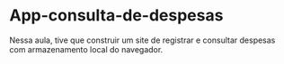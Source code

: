 # App-consulta-de-despesas

Nessa aula, tive que construir um site de registrar e consultar despesas 
com armazenamento local do navegador.
